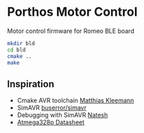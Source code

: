 # Porthos Motor Control

Motor control firmware for Romeo BLE board

```bash
mkdir bld
cd bld
cmake ..
make
```

## Inspiration

* Cmake AVR toolchain [Matthias Kleemann](https://github.com/mkleemann/cmake-avr)
* SimAVR [buserror/simavr](https://github.com/buserror/simavr)
* Debugging with SimAVR [Natesh](https://nnarain.github.io/2016/04/09/Debugging-with-SimAVR.html)
* [Atmega328p Datasheet](http://www.atmel.com/Images/Atmel-42735-8-bit-AVR-Microcontroller-ATmega328-328P_Datasheet.pdf)

